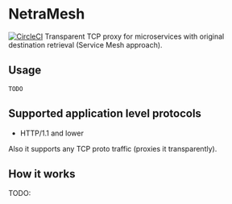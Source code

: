 # NetraMesh
[![CircleCI](https://circleci.com/gh/Lookyan/netramesh/tree/master.svg?style=svg)](https://circleci.com/gh/Lookyan/netramesh/tree/master)
Transparent TCP proxy for microservices with original destination retrieval (Service Mesh approach).


## Usage

```
TODO
```

## Supported application level protocols
- HTTP/1.1 and lower

Also it supports any TCP proto traffic (proxies it transparently).

## How it works
TODO:
